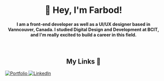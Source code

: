 <h1 align="center">🫡 Hey, I'm Farbod!</h1>
<h4 align="center">I am a front-end developer as well as a UI/UX designer based in Vanncouver, Canada. I studied Digital Design and Development at BCIT, and I'm really excited to build a career in this field.</h4>

<br/>

<h2 align="center">My Links 🔗</h2>
<a href="https://farbs.ca/">
  <img alt="Portfolio" src="https://img.shields.io/badge/Portfolio-30363D?style=for-the-badge&logo=GitHub-Sponsors&logoColor=#white">
</a>
<a href="https://www.linkedin.com/in/farbodtandas/">
  <img alt="LinkedIn" src="https://img.shields.io/badge/LinkedIn-0077B5?style=for-the-badge&logo=linkedin&logoColor=white">
</a>

<!--
**farbodtandas/farbodtandas** is a ✨ _special_ ✨ repository because its `README.md` (this file) appears on your GitHub profile.

Here are some ideas to get you started:

- 🔭 I’m currently working on ...
- 🌱 I’m currently learning ...
- 👯 I’m looking to collaborate on ...
- 🤔 I’m looking for help with ...
- 💬 Ask me about ...
- 📫 How to reach me: ...
- 😄 Pronouns: ...
- ⚡ Fun fact: ...
-->
